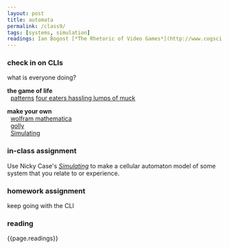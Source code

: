 ```yaml
---  
layout: post  
title: automata 
permalink: /class9/  
tags: [systems, simulation]
readings: Ian Bogost [*The Rhetoric of Video Games*](http://www.cogsci.rpi.edu/public_html/ruiz/EGDFall2013/readings/RhetoricVideoGames_Bogost.pdf), Bret Victor [*stop drawing dead fish*](https://www.youtube.com/watch?v=ZfytHvgHybA)
---  
```


### check in on CLIs
what is everyone doing?

**the game of life**  
  [patterns](https://www.conwaylife.com/wiki/Main_Page) [four eaters hassling lumps of muck](https://www.conwaylife.com/wiki/Four_eaters_hassling_lumps_of_muck)  

**make your own**  
  [wolfram mathematica](https://reference.wolfram.com/language/ref/CellularAutomaton.html)  
  [golly](http://golly.sourceforge.net)  
  [Simulating](https://ncase.me/sim/)  

### in-class assignment
Use Nicky Case's [*Simulating*](https://ncase.me/sim/) to make a cellular automaton model of some system that you relate to or experience. 

### homework assignment
keep going with the CLI

### reading
{{page.readings}}